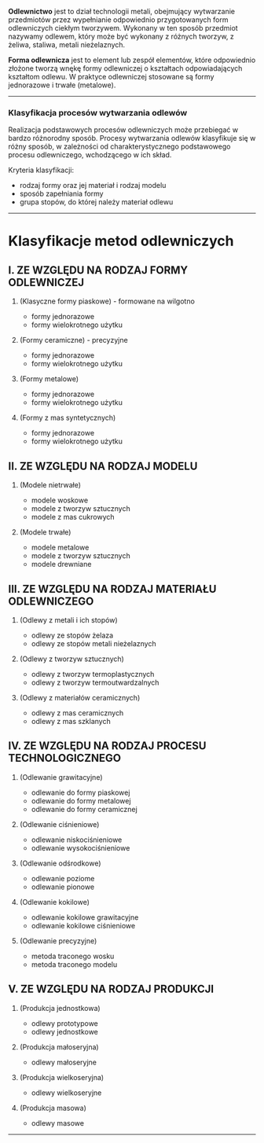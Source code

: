 **Odlewnictwo** jest to dział technologii metali, obejmujący wytwarzanie przedmiotów przez wypełnianie odpowiednio przygotowanych form odlewniczych ciekłym tworzywem. Wykonany w ten sposób przedmiot nazywamy odlewem, który może być wykonany z różnych tworzyw, z żeliwa, staliwa, metali nieżelaznych.

**Forma odlewnicza** jest to element lub zespół elementów, które odpowiednio złożone tworzą wnękę formy odlewniczej o kształtach odpowiadających kształtom odlewu. W praktyce odlewniczej stosowane są formy jednorazowe i trwałe (metalowe).

---

### Klasyfikacja procesów wytwarzania odlewów

Realizacja podstawowych procesów odlewniczych może przebiegać w bardzo różnorodny sposób.
Procesy wytwarzania odlewów klasyfikuje się w różny sposób, w zależności od charakterystycznego podstawowego procesu odlewniczego, wchodzącego w ich skład.

Kryteria klasyfikacji:
- rodzaj formy oraz jej materiał i rodzaj modelu
- sposób zapełniania formy
- grupa stopów, do której należy materiał odlewu
---

# Klasyfikacje metod odlewniczych

## I. ZE WZGLĘDU NA RODZAJ FORMY ODLEWNICZEJ

1. (Klasyczne formy piaskowe)  - formowane na wilgotno
   - formy jednorazowe  
   - formy wielokrotnego użytku

1. (Formy ceramiczne)  - precyzyjne
   - formy jednorazowe  
   - formy wielokrotnego użytku

3. (Formy metalowe)  
   - formy jednorazowe  
   - formy wielokrotnego użytku

4. (Formy z mas syntetycznych)  
   - formy jednorazowe  
   - formy wielokrotnego użytku

## II. ZE WZGLĘDU NA RODZAJ MODELU

1. (Modele nietrwałe)  
   - modele woskowe  
   - modele z tworzyw sztucznych  
   - modele z mas cukrowych

2. (Modele trwałe)  
   - modele metalowe  
   - modele z tworzyw sztucznych  
   - modele drewniane

## III. ZE WZGLĘDU NA RODZAJ MATERIAŁU ODLEWNICZEGO

1. (Odlewy z metali i ich stopów)  
   - odlewy ze stopów żelaza  
   - odlewy ze stopów metali nieżelaznych

2. (Odlewy z tworzyw sztucznych)  
   - odlewy z tworzyw termoplastycznych  
   - odlewy z tworzyw termoutwardzalnych

3. (Odlewy z materiałów ceramicznych)  
   - odlewy z mas ceramicznych  
   - odlewy z mas szklanych

## IV. ZE WZGLĘDU NA RODZAJ PROCESU TECHNOLOGICZNEGO

1. (Odlewanie grawitacyjne)  
   - odlewanie do formy piaskowej  
   - odlewanie do formy metalowej  
   - odlewanie do formy ceramicznej

2. (Odlewanie ciśnieniowe)  
   - odlewanie niskociśnieniowe  
   - odlewanie wysokociśnieniowe

3. (Odlewanie odśrodkowe)  
   - odlewanie poziome  
   - odlewanie pionowe

4. (Odlewanie kokilowe)  
   - odlewanie kokilowe grawitacyjne  
   - odlewanie kokilowe ciśnieniowe

5. (Odlewanie precyzyjne)  
   - metoda traconego wosku  
   - metoda traconego modelu

## V. ZE WZGLĘDU NA RODZAJ PRODUKCJI

1. (Produkcja jednostkowa)  
   - odlewy prototypowe  
   - odlewy jednostkowe

2. (Produkcja małoseryjna)  
   - odlewy małoseryjne

3. (Produkcja wielkoseryjna)  
   - odlewy wielkoseryjne

4. (Produkcja masowa)  
   - odlewy masowe

---

